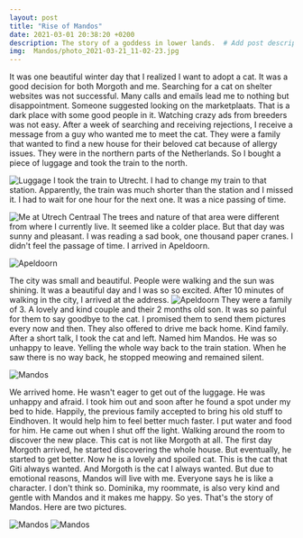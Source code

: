 ```yaml
---
layout: post
title: "Rise of Mandos"
date: 2021-03-01 20:38:20 +0200
description: The story of a goddess in lower lands.  # Add post description (optional)
img:  Mandos/photo_2021-03-21_11-02-23.jpg
---
```


It was one beautiful winter day that I realized I want to adopt a cat. It was a good decision for both Morgoth and me.
Searching for a cat on shelter websites was not successful. Many calls and emails lead me to nothing but disappointment. Someone suggested looking on
the marketplaats. That is a dark place with some good people in it. Watching crazy ads from breeders was not easy. After a week of searching and receiving rejections, I receive a message from a guy who wanted me to meet the cat. They were a family that wanted to find a new house for their beloved cat because of allergy issues. They were in the northern parts of the Netherlands. So I bought a piece of luggage and took the train to the north.

![Luggage]({{site.baseurl}}/assets/img/Mandos/luggage.jpg)
I took the train to Utrecht. I had to change my train to that station. Apparently, the train was much shorter than the station and I missed it. I had to wait for one hour for the next one. It was a nice passing of time.

![Me at Utrech Centraal]({{site.baseurl}}/assets/img/Mandos/me.jpg)
The trees and nature of that area were different from where I currently live. It seemed like a colder place. But that day was sunny and pleasant. I was reading a sad book, one thousand paper cranes. I didn't feel the passage of time. I arrived in Apeldoorn.

![Apeldoorn]({{site.baseurl}}/assets/img/Mandos/apeldoorn.jpg)


The city was small and beautiful. People were walking and the sun was shining. It was a beautiful day and I was so so excited. After 10 minutes of walking in the city, I arrived at the address.
![Apeldoorn]({{site.baseurl}}/assets/img/Mandos/street.jpg)
They were a family of 3. A lovely and kind couple and their 2 months old son. It was so painful for them to say goodbye to the cat. I promised them to send them pictures every now and then. They also offered to drive me back home. Kind family. After a short talk, I took the cat and left. Named him Mandos. He was so unhappy to leave. Yelling the whole way back to the train station. When he saw there is no way back, he stopped meowing and remained silent.

![Mandos]({{site.baseurl}}/assets/img/Mandos/mandos1.jpg)

We arrived home. He wasn't eager to get out of the luggage. He was unhappy and afraid. I took him out and soon after he found a spot under my bed to hide. Happily, the previous family accepted to bring his old stuff to Eindhoven. It would help him to feel better much faster. I put water and food for him. He came out when I shut off the light. Walking around the room to discover the new place. This cat is not like Morgoth at all. The first day Morgoth arrived, he started discovering the whole house. But eventually, he started to get better. Now he is a lovely and spoiled cat. This is the cat that Giti always wanted. And Morgoth is the cat I always wanted. But due to emotional reasons, Mandos will live with me. Everyone says he is like a character. I don't think so. Dominika, my roommate, is also very kind and gentle with Mandos and it makes me happy. So yes. That's the story of Mandos. Here are two pictures.

![Mandos]({{site.baseurl}}/assets/img/Mandos/mandos2.jpg)
![Mandos]({{site.baseurl}}/assets/img/Mandos/mandos3.jpg)
